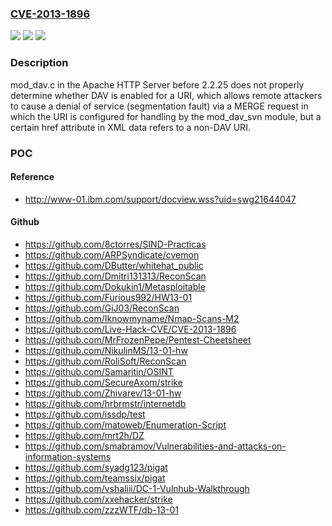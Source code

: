 ### [CVE-2013-1896](https://cve.mitre.org/cgi-bin/cvename.cgi?name=CVE-2013-1896)
![](https://img.shields.io/static/v1?label=Product&message=n%2Fa&color=blue)
![](https://img.shields.io/static/v1?label=Version&message=%3D%20n%2Fa%20&color=brighgreen)
![](https://img.shields.io/static/v1?label=Vulnerability&message=n%2Fa&color=brighgreen)

### Description

mod_dav.c in the Apache HTTP Server before 2.2.25 does not properly determine whether DAV is enabled for a URI, which allows remote attackers to cause a denial of service (segmentation fault) via a MERGE request in which the URI is configured for handling by the mod_dav_svn module, but a certain href attribute in XML data refers to a non-DAV URI.

### POC

#### Reference
- http://www-01.ibm.com/support/docview.wss?uid=swg21644047

#### Github
- https://github.com/8ctorres/SIND-Practicas
- https://github.com/ARPSyndicate/cvemon
- https://github.com/DButter/whitehat_public
- https://github.com/Dmitri131313/ReconScan
- https://github.com/Dokukin1/Metasploitable
- https://github.com/Furious992/HW13-01
- https://github.com/GiJ03/ReconScan
- https://github.com/Iknowmyname/Nmap-Scans-M2
- https://github.com/Live-Hack-CVE/CVE-2013-1896
- https://github.com/MrFrozenPepe/Pentest-Cheetsheet
- https://github.com/NikulinMS/13-01-hw
- https://github.com/RoliSoft/ReconScan
- https://github.com/Samaritin/OSINT
- https://github.com/SecureAxom/strike
- https://github.com/Zhivarev/13-01-hw
- https://github.com/hrbrmstr/internetdb
- https://github.com/issdp/test
- https://github.com/matoweb/Enumeration-Script
- https://github.com/mrt2h/DZ
- https://github.com/smabramov/Vulnerabilities-and-attacks-on-information-systems
- https://github.com/syadg123/pigat
- https://github.com/teamssix/pigat
- https://github.com/vshaliii/DC-1-Vulnhub-Walkthrough
- https://github.com/xxehacker/strike
- https://github.com/zzzWTF/db-13-01

